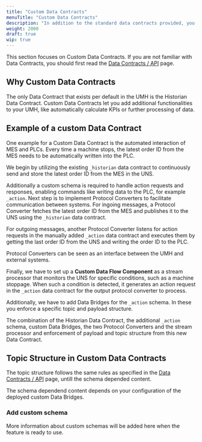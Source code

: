 ```yaml
---
title: "Custom Data Contracts"
menuTitle: "Custom Data Contracts"
description: "In addition to the standard data contracts provided, you can add your own."
weight: 2000
draft: true
wip: true
---
```


This section focuses on Custom Data Contracts.
If you are not familiar with Data Contracts, you should first read the
[Data Contracts / API](https://umh.docs.umh.app/docs/datacontracts/) page.

## Why Custom Data Contracts

The only Data Contract that exists per default in the UMH is the Historian Data Contract.
Custom Data Contracts let you add additional functionalities to your UMH, like automatically calculate KPIs or further processing of data.

## Example of a custom Data Contract

One example for a Custom Data Contract is the automated interaction of MES and PLCs.
Every time a machine stops, the latest order ID from the MES needs to be automatically written into the PLC.

We begin by utilizing the existing `_historian` data contract to continuously send and store the latest order ID from the MES in the UNS.

Additionally a custom schema is required to handle action requests and responses, enabling commands like writing data to the PLC, for example `_action`.
Next step is to implement Protocol Converters to facilitate communication between systems.
For ingoing messages, a Protocol Converter fetches the latest order ID from the MES and publishes it to the UNS using the `_historian` data contract.

For outgoing messages, another Protocol Converter listens for action requests in the manually added `_action` data contract and executes them by getting the last order ID from the UNS and writing the order ID to the PLC.

Protocol Converters can be seen as an interface between the UMH and external systems.

Finally, we have to set up a **Custom Data Flow Component** as a stream processor that monitors the UNS for specific conditions, such as a machine stoppage. When such a condition is detected, it generates an action request in the `_action` data contract for the output protocol converter to process.

Additionally, we have to add Data Bridges for the `_action` schema.
In these you enforce a specific topic and payload structure.

The combination of the Historian Data Contract, the additional `_action` schema, custom Data Bridges, the two Protocol Converters and the stream processor and enforcement of payload and topic structure from this new Data Contract.

## Topic Structure in Custom Data Contracts

The topic structure follows the same rules as specified in the [Data Contracts / API](https://umh.docs.umh.app/docs/datacontracts/#topic-structure) page, untill the schema depended content.

The schema dependend content depends on your configuration of the deployed custom Data Bridges.

### Add custom schema

More information about custom schemas will be added here when the feature is ready to use.

<!-- To add a custom schema, you simply have to use it in a topic.
If it is directly send to Kafka, for example with a Protocol Converter, it will appear in the tag browser.
If you want to send it via MQTT, you have to add a Bridge first, as only the `_historian` schema is bridged automatically.
How you can add custom Data Bridges is explained in detail below. -->


<!-- ## Payload Structure

## Data Flow Components

### Data Bridges

#### Add custom Brdiges

### Protocol Converters

#### Custom Protocol Converters

For example the Outgoing PC from the example above

#### Verified Protocols

### Custom Data Flow Components -->
